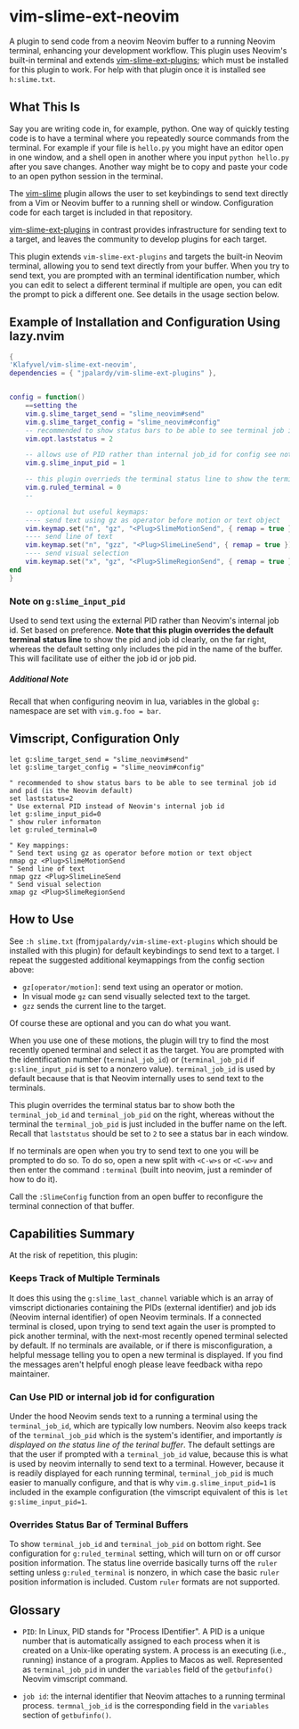 # vim-slime-ext-neovim

A plugin to send code from a neovim Neovim buffer to a running Neovim terminal, enhancing your development workflow. This plugin uses Neovim's built-in terminal and extends [vim-slime-ext-plugins](https://github.com/jpalardy/vim-slime-ext-plugins/); which must be installed for this plugin to work.  For help with that plugin once it is installed see `h:slime.txt`.

## What This Is

Say you are writing code in, for example, python. One way of quickly testing code is to have a terminal where you repeatedly source commands from the terminal.  For example if your file is `hello.py` you might have an editor open in one window, and a shell open in another where you input `python hello.py` after you save changes.  Another way might be to copy and paste your code to an open python session in the terminal.

The [vim-slime](https://github.com/jpalardy/vim-slime) plugin allows the user to set keybindings to send text directly from a Vim or Neovim buffer to a running shell or window. Configuration code for each target is included in that repository.

[vim-slime-ext-plugins](https://github.com/jpalardy/vim-slime-ext-plugins/) in contrast provides infrastructure for sending text to a target, and leaves the community to develop plugins for each target.  

This plugin extends `vim-slime-ext-plugins` and targets the built-in Neovim terminal, allowing you to send text directly from your buffer. When you try to send text, you are prompted with an terminal identification number, which you can edit to select a different terminal if multiple are open, you can edit the prompt to pick a different one.  See details in the usage section below.

## Example of Installation and Configuration Using lazy.nvim

```lua
{
'Klafyvel/vim-slime-ext-neovim',
dependencies = { "jpalardy/vim-slime-ext-plugins" },


config = function()
	==setting the 
	vim.g.slime_target_send = "slime_neovim#send"
	vim.g.slime_target_config = "slime_neovim#config"
    -- recommended to show status bars to be able to see terminal job id and pid (is the Neovim default)
    vim.opt.laststatus = 2

	-- allows use of PID rather than internal job_id for config see note below this codeblock
	vim.g.slime_input_pid = 1

    -- this plugin overrieds the terminal status line to show the terminals job id and pid on the right side
    vim.g.ruled_terminal = 0
    -- 

	-- optional but useful keymaps:
	---- send text using gz as operator before motion or text object
	vim.keymap.set("n", "gz", "<Plug>SlimeMotionSend", { remap = true })
	---- send line of text
	vim.keymap.set("n", "gzz", "<Plug>SlimeLineSend", { remap = true })
	---- send visual selection
	vim.keymap.set("x", "gz", "<Plug>SlimeRegionSend", { remap = true })
end
}

```

### Note on `g:slime_input_pid`

Used to send text using the external PID rather than Neovim's internal job id. Set based on preference. **Note that this plugin overrides the default terminal status line** to show the pid and job id clearly, on the far right, whereas the default setting only includes the pid in the name of the buffer. This will facilitate use of either the job id or job pid.

##### Additional Note

Recall that when configuring neovim in lua, variables in the global `g:` namespace are set with `vim.g.foo = bar`.

## Vimscript, Configuration Only

```vim
let g:slime_target_send = "slime_neovim#send"
let g:slime_target_config = "slime_neovim#config"

" recommended to show status bars to be able to see terminal job id and pid (is the Neovim default)
set laststatus=2
" Use external PID instead of Neovim's internal job id
let g:slime_input_pid=0
" show ruler informaton
let g:ruled_terminal=0

" Key mappings:
" Send text using gz as operator before motion or text object
nmap gz <Plug>SlimeMotionSend
" Send line of text
nmap gzz <Plug>SlimeLineSend
" Send visual selection
xmap gz <Plug>SlimeRegionSend
```


## How to Use

See `:h slime.txt` (from`jpalardy/vim-slime-ext-plugins` which should be installed with this plugin) for default keybindings to send text to a target. I repeat the suggested additional keymappings from the config section above:

- `gz[operator/motion]`: send text using an operator or motion.
- In visual mode `gz` can send visually selected text to the target.
- `gzz` sends the current line to the target.

Of course these are optional and you can do what you want.

When you use one of these motions, the plugin will try to find the most recently opened terminal and select it as the target. You are prompted with the identification number (`terminal_job_id`) or (`terminal_job_pid` if `g:sline_input_pid` is set to a nonzero value).  `terminal_job_id` is used by default because that is that Neovim internally uses to send text to the terminals.

This plugin overrides the terminal status bar to show both the `terminal_job_id` and `terminal_job_pid` on the right, whereas without the terminal the `terminal_job_pid` is just included in the buffer name on the left. Recall that `laststatus` should be set to `2` to see a status bar in each window.


If no terminals are open when you try to send text to one you will be prompted to do so. To do so, open a new split with `<C-w>s` or `<C-w>v` and then enter the command `:terminal` (built into neovim, just a reminder of how to do it).

Call the `:SlimeConfig` function from an open buffer to reconfigure the terminal connection of that buffer.

## Capabilities Summary

At the risk of repetition, this plugin:

### Keeps Track of Multiple Terminals

It does this using the `g:slime_last_channel` variable which is an array of vimscript dictionaries containing the PIDs (external identifier) and job ids (Neovim internal identifier) of open Neovim terminals. If a connected terminal is closed, upon trying to send text again the user is prompted to pick another terminal, with the next-most recently opened terminal selected by default. If no terminals are available, or if there is misconfiguration,  a helpful message telling you to open a new terminal is displayed. If you find the messages aren't helpful enogh please leave feedback witha  repo maintainer.


### Can Use PID or internal job id for configuration

Under the hood Neovim sends text to a running a terminal using the `terminal_job_id`, which are typically low numbers.  Neovim also keeps track of the `terminal_job_pid` which is the system's identifier, and importantly *is displayed on the status line of the terinal buffer*. The default settings are that the user if prompted with a `terminal_job_id` value, because this is what is used by neovim internally to send text to a terminal.  However, because it is readily displayed for each running terminal, `terminal_job_pid` is much easier to manually configure, and that is why `vim.g.slime_input_pid=1` is included in the example configuration (the vimscript equivalent of this is `let g:slime_input_pid=1`.

### Overrides Status Bar of Terminal Buffers

To show `terminal_job_id` and `terminal_job_pid` on bottom right. See configuration for `g:ruled_terminal` setting, which will turn on or off cursor position information.  The status line override basically turns off the `ruler` setting unless `g:ruled_terminal` is nonzero, in which case the basic `ruler` position information is included.  Custom `ruler` formats are not supported.

## Glossary

- `PID`: In Linux, PID stands for "Process IDentifier". A PID is a unique number that is automatically assigned to each process when it is created on a Unix-like operating system. A process is an executing (i.e., running) instance of a program. Applies to Macos as well. Represented as `terminal_job_pid` in under the `variables` field of the `getbufinfo()` Neovim vimscript command.


- `job id`: the internal identifier that Neovim attaches to a running terminal process. `termnal_job_id` is the corresponding field in the `variables` section of `getbufinfo()`.


